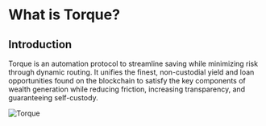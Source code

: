 # What is Torque?

## Introduction

 Torque is an automation protocol to streamline saving while minimizing risk through dynamic routing. It unifies the finest, non-custodial yield and loan opportunities found on the blockchain to satisfy the key components of wealth generation while reducing friction, increasing transparency, and guaranteeing self-custody.

![Torque](/gitbook/assets/torque-system.png)

